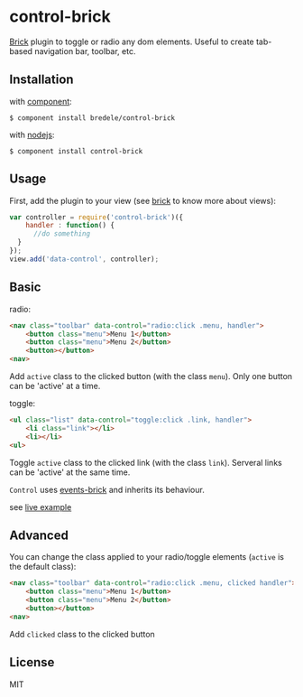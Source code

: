 # control-brick

  [Brick](https://github.com/bredele/brick) plugin to toggle or radio any dom elements. Useful to create
  tab-based navigation bar, toolbar, etc. 

## Installation

with [component](http://github.com/component/component):

    $ component install bredele/control-brick

with [nodejs](http://nodejs.org):

    $ component install control-brick

## Usage

First, add the plugin to your view (see [brick](https://github.com/bredele/brick) to know more about views):

```js
var controller = require('control-brick')({
	handler : function() {
	  //do something
  }
});
view.add('data-control', controller);
```

## Basic

radio:

```html
<nav class="toolbar" data-control="radio:click .menu, handler">
	<button class="menu">Menu 1</button>
	<button class="menu">Menu 2</button>
	<button></button>
<nav>
```
Add `active` class to the clicked button (with the class `menu`).
Only one button can be 'active' at a time.

toggle:

```html
<ul class="list" data-control="toggle:click .link, handler">
	<li class="link"></li>
	<li></li>
<ul>
```
Toggle `active` class to the clicked link (with the class `link`).
Serveral links can be 'active' at the same time.

  `Control` uses [events-brick](http://github.com/bredele/events-brick) and inherits its behaviour.

see [live example](https://github.com/bredele/control-brick/tree/master/example)

## Advanced

You can change the class applied to your radio/toggle elements (`active` is the default class):

```html
<nav class="toolbar" data-control="radio:click .menu, clicked handler">
	<button class="menu">Menu 1</button>
	<button class="menu">Menu 2</button>
	<button></button>
<nav>
```
Add `clicked` class to the clicked button 

## License

  MIT
